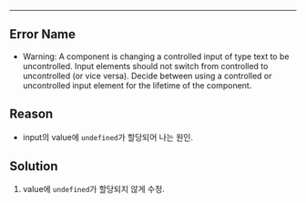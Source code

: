___
## Error Name
- Warning: A component is changing a controlled input of type text to be uncontrolled. Input elements should not switch from controlled to uncontrolled (or vice versa). Decide between using a controlled or uncontrolled input element for the lifetime of the component.
## Reason
- input의 value에 `undefined`가 할당되어 나는 원인.
## Solution
1. value에 `undefined`가 할당되지 않게 수정.